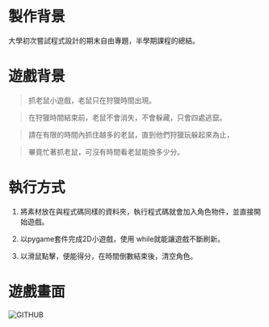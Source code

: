 # 製作背景
大學初次嘗試程式設計的期末自由專題，半學期課程的總結。

# 遊戲背景
>抓老鼠小遊戲，老鼠只在狩獵時間出現。
  
>在狩獵時間結束前，老鼠不會消失，不會躲藏，只會四處逃竄。

> 請在有限的時間內抓住越多的老鼠，直到他們狩獵玩躲起來為止，

> 畢竟忙著抓老鼠，可沒有時間看老鼠能換多少分。





# 執行方式
1. 將素材放在與程式碼同樣的資料夾，執行程式碼就會加入角色物件，並直接開始遊戲。

2. 以pygame套件完成2D小遊戲，使用 while就能讓遊戲不斷刷新。

3. 以滑鼠點擊，便能得分，在時間倒數結束後，清空角色。

# 遊戲畫面
![GITHUB]( [https://github.com/Lynnae1010Cheng/Mouses_Catch/blob/main/Mouses_Catch/Game_Start.png] "Game_Start")
